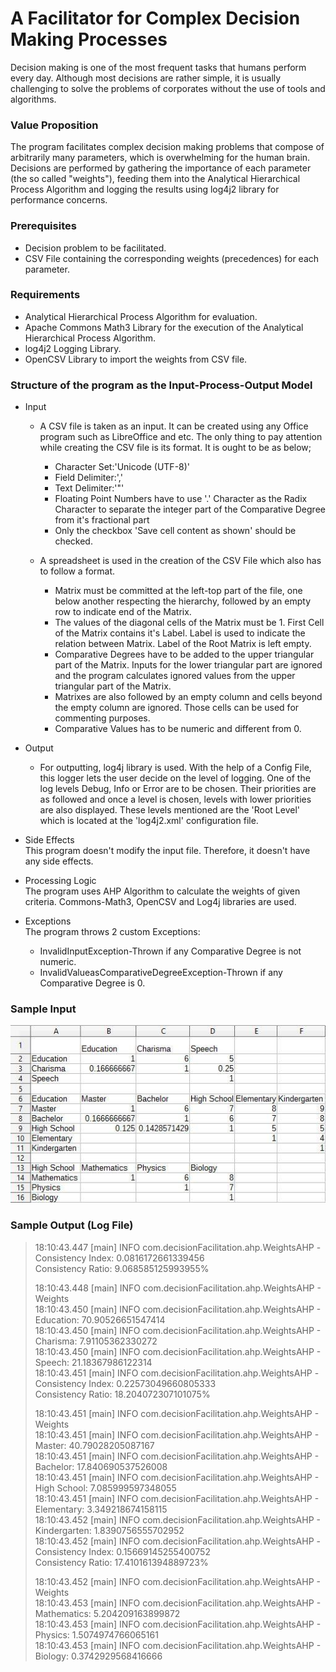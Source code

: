 # A Facilitator for Complex Decision Making Processes

Decision making is one of the most frequent tasks that humans perform every day. Although most decisions are rather simple, it is usually challenging to solve the problems of corporates without the use of tools and algorithms.

### Value Proposition
The program facilitates complex decision making problems that compose of arbitrarily  many parameters, which is overwhelming for the human brain.
Decisions are performed by gathering the importance of each parameter (the so called "weights"), feeding them into the Analytical Hierarchical Process Algorithm and logging the results using log4j2 library for performance concerns.

### Prerequisites
- Decision problem to be facilitated.
- CSV File containing the corresponding weights (precedences) for each parameter.

### Requirements
- Analytical Hierarchical  Process Algorithm for evaluation.
- Apache Commons Math3 Library for the execution of the Analytical Hierarchical  Process Algorithm.
- log4j2 Logging Library.
- OpenCSV Library to import the weights from CSV file.

### Structure of the program as the Input-Process-Output Model
+ Input
  + A CSV file is taken as an input. It can be created using any Office program such as LibreOffice and etc.
	The only thing to pay attention while creating the CSV file is its format. It is ought to be as below;  
	+ Character Set:'Unicode (UTF-8)'
	+ Field Delimiter:','
	+ Text Delimiter:'"'
	+ Floating Point Numbers have to use '.' Character as the Radix Character to separate the integer part of the Comparative  Degree from it's fractional part
	+ Only the checkbox 'Save cell content as shown' should be checked.
		
  + A spreadsheet is used in the creation of the CSV File which also has to follow a format. 
    + Matrix must be committed at the left-top part of the file, one below another respecting the hierarchy, followed by an empty row to indicate end of the Matrix.  
    + The values of the diagonal cells of the Matrix must be 1. First Cell of the Matrix contains it's Label. Label is used to indicate the relation between Matrix. Label of the Root Matrix is left empty.  
    + Comparative Degrees have to be added to the upper triangular part of the Matrix. Inputs for the lower triangular part are ignored and the program calculates ignored values from the upper triangular part of the Matrix.  
    + Matrixes are also followed by an empty column and cells beyond the empty column are ignored. Those cells can be used for commenting purposes.  
    + Comparative Values has to be numeric and different from 0.  

+ Output  
	+ For outputting, log4j library is used. With the help of a Config File, this logger lets the user decide on the level of logging.
		One of the log levels Debug, Info or Error are to be chosen. Their priorities are as followed and once a level is chosen, levels with lower priorities are also displayed.
		These levels mentioned are the 'Root Level' which is located at the 'log4j2.xml' configuration file.
  
+ Side Effects   
    This program doesn't modify the input file. Therefore, it doesn't have any side effects.
  
+ Processing Logic   
The program uses AHP Algorithm to calculate the weights of given criteria. Commons-Math3, OpenCSV and Log4j libraries are used.

+ Exceptions  
	The program throws 2 custom Exceptions:
	+ InvalidInputException-Thrown if any Comparative Degree is not numeric.
	+ InvalidValueasComparativeDegreeException-Thrown if any Comparative Degree is 0.
  
### Sample Input
<p align="center">
  <img src="screenshots/sampleInputFile.png" />
</p>

### Sample Output (Log File)
> 18:10:43.447 [main] INFO  com.decisionFacilitation.ahp.WeightsAHP -   
Consistency Index: 0.0816172661339456  
Consistency Ratio: 9.068585125993955%  
>  
> 18:10:43.448 [main] INFO  com.decisionFacilitation.ahp.WeightsAHP - Weights  
18:10:43.450 [main] INFO  com.decisionFacilitation.ahp.WeightsAHP - Education: 70.90526651547414  
18:10:43.450 [main] INFO  com.decisionFacilitation.ahp.WeightsAHP - Charisma: 7.91105362330272  
18:10:43.450 [main] INFO  com.decisionFacilitation.ahp.WeightsAHP - Speech: 21.18367986122314  
18:10:43.451 [main] INFO  com.decisionFacilitation.ahp.WeightsAHP -  
Consistency Index: 0.22573049660805333  
Consistency Ratio: 18.204072307101075%  
>  
> 18:10:43.451 [main] INFO  com.decisionFacilitation.ahp.WeightsAHP - Weights  
18:10:43.451 [main] INFO  com.decisionFacilitation.ahp.WeightsAHP - Master: 40.79028205087167  
18:10:43.451 [main] INFO  com.decisionFacilitation.ahp.WeightsAHP - Bachelor: 17.840690537526008  
18:10:43.451 [main] INFO  com.decisionFacilitation.ahp.WeightsAHP - High School: 7.085999597348055  
18:10:43.451 [main] INFO  com.decisionFacilitation.ahp.WeightsAHP - Elementary: 3.349218674158115  
18:10:43.452 [main] INFO  com.decisionFacilitation.ahp.WeightsAHP - Kindergarten: 1.8390756555702952  
18:10:43.452 [main] INFO  com.decisionFacilitation.ahp.WeightsAHP -  
Consistency Index: 0.15669145255400752  
Consistency Ratio: 17.410161394889723%  
>  
> 18:10:43.452 [main] INFO  com.decisionFacilitation.ahp.WeightsAHP - Weights  
18:10:43.453 [main] INFO  com.decisionFacilitation.ahp.WeightsAHP - Mathematics: 5.204209163899872  
18:10:43.453 [main] INFO  com.decisionFacilitation.ahp.WeightsAHP - Physics: 1.5074974766065161  
18:10:43.453 [main] INFO  com.decisionFacilitation.ahp.WeightsAHP - Biology: 0.3742929568416666  
 	
